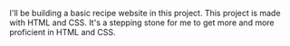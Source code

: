 I'll be building a basic recipe website in this project. This project is made with HTML and CSS. It's a stepping stone for me to get more and more proficient in HTML and CSS.